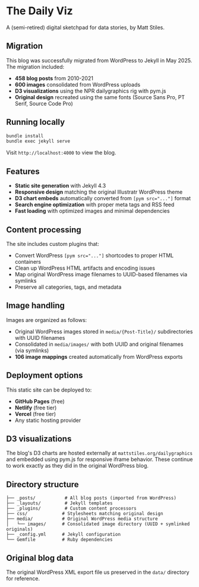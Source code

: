 # The Daily Viz

A (semi-retired) digital sketchpad for data stories, by Matt Stiles.

## Migration

This blog was successfully migrated from WordPress to Jekyll in May 2025. The migration included:

- **458 blog posts** from 2010-2021 
- **600 images** consolidated from WordPress uploads 
- **D3 visualizations** using the NPR dailygraphics rig with pym.js 
- **Original design** recreated using the same fonts (Source Sans Pro, PT Serif, Source Code Pro) 

## Running locally

```bash
bundle install
bundle exec jekyll serve
```

Visit `http://localhost:4000` to view the blog.

## Features

- **Static site generation** with Jekyll 4.3
- **Responsive design** matching the original Illustratr WordPress theme
- **D3 chart embeds** automatically converted from `[pym src="..."]` format
- **Search engine optimization** with proper meta tags and RSS feed
- **Fast loading** with optimized images and minimal dependencies

## Content processing

The site includes custom plugins that:

- Convert WordPress `[pym src="..."]` shortcodes to proper HTML containers
- Clean up WordPress HTML artifacts and encoding issues
- Map original WordPress image filenames to UUID-based filenames via symlinks
- Preserve all categories, tags, and metadata

## Image handling

Images are organized as follows:
- Original WordPress images stored in `media/{Post-Title}/` subdirectories with UUID filenames
- Consolidated in `media/images/` with both UUID and original filenames (via symlinks)
- **106 image mappings** created automatically from WordPress exports

## Deployment options

This static site can be deployed to:

- **GitHub Pages** (free)
- **Netlify** (free tier)
- **Vercel** (free tier)  
- Any static hosting provider

## D3 visualizations

The blog's D3 charts are hosted externally at `mattstiles.org/dailygraphics` and embedded using pym.js for responsive iframe behavior. These continue to work exactly as they did in the original WordPress blog.

## Directory structure

```
├── _posts/           # All blog posts (imported from WordPress)
├── _layouts/         # Jekyll templates
├── _plugins/         # Custom content processors
├── css/             # Stylesheets matching original design
├── media/           # Original WordPress media structure
│   └── images/      # Consolidated image directory (UUID + symlinked originals)
├── _config.yml      # Jekyll configuration
└── Gemfile          # Ruby dependencies
```

## Original blog data

The original WordPress XML export file us preserved in the `data/` directory for reference. 